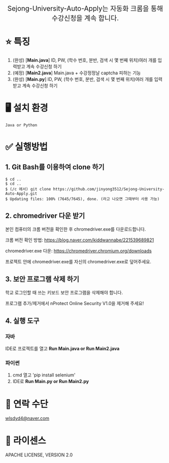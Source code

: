 <p align='center' style='font-size:150%'>Sejong-University-Auto-Apply는 자동화 크롬을 통해 수강신청을 계속 합니다.</p>

# :star: 특징
1. (완성)       [**Main.java**]     ID, PW, (학수 번호, 분반, 검색 시 몇 번째 위치)여러 개를 입력받고 계속 수강신청 하기
2. (예정)       [**Main2.java**]    Main.java + 수강정정날 captcha 피하는 기능
3. (완성)       [**Main.py**]       ID, PW, (학수 번호, 분반, 검색 시 몇 번째 위치)여러 개를 입력받고 계속 수강신청 하기


# :desktop_computer: 설치 환경
    Java or Python


# :white_check_mark: 실행방법

## 1.  Git Bash를 이용하여 clone 하기 
```    
$ cd .. 
$ cd .. 
$ (/c 에서) git clone https://github.com/jinyong3512/Sejong-University-Auto-Apply.git
$ Updating files: 100% (7645/7645), done. (라고 나오면 그때부터 사용 가능)
```    




## 2.  chromedriver 다운 받기

본인 컴퓨터의 크롬 버전을 확인한 후 chromedriver.exe를 다운로드합니다.

크롬 버전 확인 방법: https://blog.naver.com/kiddwannabe/221539689821

chromedriver.exe 다운: https://chromedriver.chromium.org/downloads

프로젝트 안에 chromedriver.exe를 자신의 chromedriver.exe로 덮어주세요.



## 3.  보안 프로그램 삭제 하기

학교 로그인할 때 쓰는 키보드 보안 프로그램을 삭제해야 합니다.

프로그램 추가/제거에서 nProtect Online Security V1.0을 제거해 주세요!



## 4.  실행 도구

### 자바  
IDE로 프로젝트를 열고 **Run Main.java or Run Main2.java**

### 파이썬  
1. cmd 열고 'pip install selenium'
2. IDE로 **Run Main.py or Run Main2.py**




# 📧 연락 수단
wlsdyd4@naver.com


# :page_with_curl: 라이센스
APACHE LICENSE, VERSION 2.0
